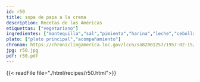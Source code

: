 ```yaml
---
id: r50
title: sopa de papa a la crema
description: Recetas de las Américas
etiquettas: ["vegetariano"]
ingredientes: ["mantequilla","sal","pimienta","harina","leche","cebolla","papa"]
plato: ["plato principal","acompañamiento"]
chronam: https://chroniclingamerica.loc.gov/lccn/sn82001257/1957-02-15/ed-1/seq-5/
jpg: r50.jpg
pdf: r50.pdf
---
```


{{< readFile file="./html/recipes/r50.html">}}